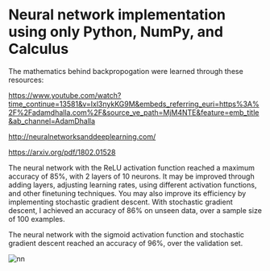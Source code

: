 # Neural network implementation using only Python, NumPy, and Calculus

The mathematics behind backpropogation were learned through these resources:

https://www.youtube.com/watch?time_continue=13581&v=Ixl3nykKG9M&embeds_referring_euri=https%3A%2F%2Fadamdhalla.com%2F&source_ve_path=MjM4NTE&feature=emb_title&ab_channel=AdamDhalla

http://neuralnetworksanddeeplearning.com/

https://arxiv.org/pdf/1802.01528

The neural network with the ReLU activation function reached a maximum accuracy of 85%, with 2 layers of 10 neurons. It may be improved through adding layers, adjusting learning rates, using different activation functions, and other finetuning techniques. You may also improve its efficiency by implementing stochastic gradient descent. With stochastic gradient descent, I achieved an accuracy of 86% on unseen data, over a sample size of 100 examples.

The neural network with the sigmoid activation function and stochastic gradient descent reached an accuracy of 96%, over the validation set. 

![nn](https://github.com/kennykguo/neural-networks-from-scratch/assets/110429254/c310137e-80b9-4b9e-9d06-8664c09bacdb)
